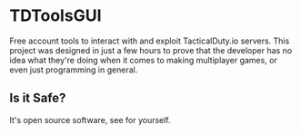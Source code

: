 # TDToolsGUI

Free account tools to interact with and exploit TacticalDuty.io servers. This project was designed in just a few hours to prove that the developer has no idea what they're doing when it comes to making multiplayer games, or even just programming in general.

## Is it Safe?

It's open source software, see for yourself.
